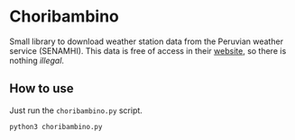 # Choribambino

Small library to download weather station data from the Peruvian weather
service (SENAMHI). This data is free of access in their
[website](https://www.senamhi.gob.pe/?&p=descarga-datos-hidrometeorologicos),
so there is nothing _illegal_.

## How to use

Just run the `choribambino.py` script.

```
python3 choribambino.py
```
